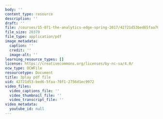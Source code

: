 ```yaml
---
body: ''
content_type: resource
description: ''
draft: ''
file: /courses/15-071-the-analytics-edge-spring-2017/42721d53bed65faa70f12756d1ec9972_wQvjFfMvXrk.pdf
file_size: 20370
file_type: application/pdf
image_metadata:
  caption: ''
  credit: ''
  image-alt: ''
learning_resource_types: []
license: https://creativecommons.org/licenses/by-nc-sa/4.0/
ocw_type: OCWFile
resourcetype: Document
title: 3play pdf file
uid: 42721d53-bed6-5faa-70f1-2756d1ec9972
video_files:
  video_captions_file: ''
  video_thumbnail_file: ''
  video_transcript_file: ''
video_metadata:
  youtube_id: null
---
```

